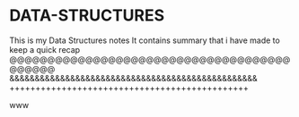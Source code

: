 # DATA-STRUCTURES
This is my Data Structures notes
It contains summary that i have made to keep a quick recap
@@@@@@@@@@@@@@@@@@@@@@@@@@@@@@@@@@@@@@@@@@@
&&&&&&&&&&&&&&&&&&&&&&&&&&&&&&&&&&&&&&&&&&&&&&&&&
++++++++++++++++++++++++++++++++++++++++++++++


www
